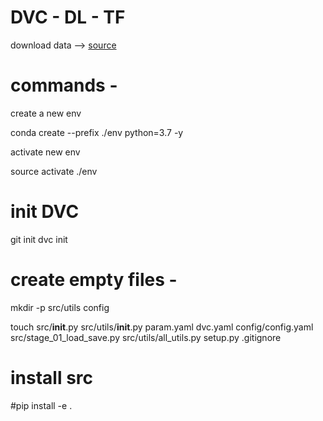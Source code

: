 # DVC - DL - TF
download data --> [source](https://drive.google.com/drive/folders/1igDBDKu7r6RVbUMw0BhmIBvv9DHft1HB)
# commands -

create a new env

conda create --prefix ./env python=3.7 -y

activate new env

source activate ./env


# init DVC

git init
dvc init


# create empty files -


mkdir -p src/utils config

touch src/__init__.py src/utils/__init__.py param.yaml dvc.yaml config/config.yaml src/stage_01_load_save.py src/utils/all_utils.py setup.py .gitignore


# install src
#pip install -e .
